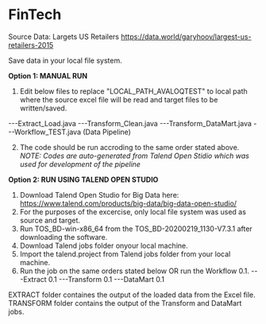 # FinTech

Source Data:
Largets US Retailers
https://data.world/garyhoov/largest-us-retailers-2015

Save data in your local file system.

**Option 1: MANUAL RUN**

1. Edit below files to replace "LOCAL_PATH_AVALOQTEST" to local path where the source excel file will be read and target files to be written/saved.

---Extract_Load.java
---Transform_Clean.java
---Transform_DataMart.java
---Workflow_TEST.java  (Data Pipeline)

2. The code should be run accroding to the same order stated above.
_NOTE: Codes are auto-generated from Talend Open Stidio which was used for development of the pipeline_

**Option 2: RUN USING TALEND OPEN STUDIO**

1. Download Talend Open Studio for Big Data here: https://www.talend.com/products/big-data/big-data-open-studio/
2. For the purposes of the excercise, only local file system was used as source and target.
3. Run TOS_BD-win-x86_64 from the TOS_BD-20200219_1130-V7.3.1 after downloading the software.
4. Download Talend jobs folder onyour local machine.
5. Import the talend.project from Talend jobs folder from your local machine.
6. Run the job on the same orders stated below OR run the Workflow 0.1.
---Extract 0.1
---Transform 0.1
---DataMart 0.1

EXTRACT folder containes the output of the loaded data from the Excel file.
TRANSFORM folder contains the output of the Transform and DataMart jobs.
